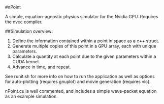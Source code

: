 #nPoint

A simple, equation-agnostic physics simulator for the Nvidia GPU. Requires the nvcc compiler.

##Simulation overview:

1. Define the information contained within a point in space as a c++ struct.
2. Generate multiple copies of this point in a GPU array, each with unique parameters.
3. Calculate a quantity at each point due to the given parameters within a CUDA kernel.
4. Advance in time, and repeat.

See runit.sh for more info on how to run the application as well as options for
auto-plotting (requires gnuplot) and movie generation (requires vlc).

nPoint.cu is well commented, and includes a simple wave-packet equation as an
example simulation.
